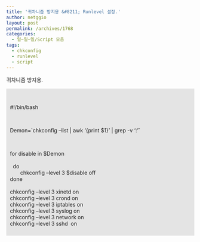 ```yaml
---
title: '귀차니즘 방지용 &#8211; Runlevel 설정.'
author: netggio
layout: post
permalink: /archives/1768
categories:
  - 일~일~일/Script 모음
tags:
  - chkconfig
  - runlevel
  - script
---
```

귀차니즘 방지용.

  


<DIV style="PADDING-BOTTOM: 10px; BACKGROUND-COLOR: #e4e4e4; PADDING-LEFT: 10px; PADDING-RIGHT: 10px; PADDING-TOP: 10px">
  <br /> 
  
  <P>
    #!/bin/bash
  </P>
  
  <br /> 
  
  <P>
    Demon=`chkconfig &#8211;list | awk &#8216;{print $1}&#8217; | grep -v &#8216;:&#8217;`
  </P>
  
  <br /> 
  
  <P>
    for disable in $Demon <BR />&nbsp;<BR />&nbsp; do<BR />&nbsp; &nbsp; &nbsp;&nbsp; chkconfig &#8211;level 3 $disable off<BR />done<BR /><BR />chkconfig &#8211;level 3 xinetd on<BR />chkconfig &#8211;level 3 crond on<BR />chkconfig &#8211;level 3 iptables on<BR />chkconfig &#8211;level 3 syslog on<BR />chkconfig &#8211;level 3 network on<BR />chkconfig &#8211;level 3 sshd&nbsp; on
  </P>
</DIV>